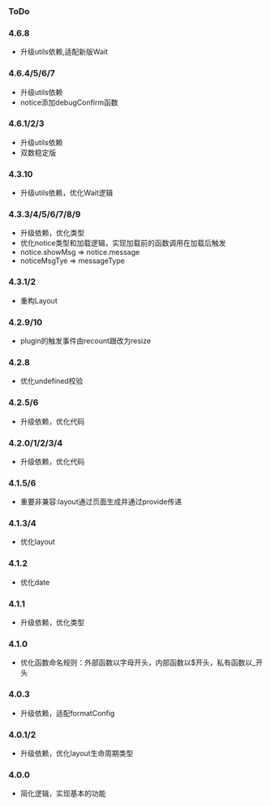 ### ToDo

### 4.6.8
- 升级utils依赖,适配新版Wait

### 4.6.4/5/6/7
- 升级utils依赖
- notice添加debugConfirm函数

### 4.6.1/2/3
- 升级utils依赖
- 双数稳定版

### 4.3.10
- 升级utils依赖，优化Wait逻辑

### 4.3.3/4/5/6/7/8/9
- 升级依赖，优化类型
- 优化notice类型和加载逻辑，实现加载前的函数调用在加载后触发
- notice.showMsg => notice.message
- noticeMsgTye => messageType

### 4.3.1/2
- 重构Layout

### 4.2.9/10
- plugin的触发事件由recount跟改为resize

### 4.2.8
- 优化undefined校验

### 4.2.5/6
- 升级依赖，优化代码

### 4.2.0/1/2/3/4
- 升级依赖，优化代码

### 4.1.5/6
- 重要非兼容:layout通过页面生成并通过provide传递

### 4.1.3/4
- 优化layout

### 4.1.2
- 优化date

### 4.1.1
- 升级依赖，优化类型

### 4.1.0
- 优化函数命名规则：外部函数以字母开头，内部函数以$开头，私有函数以_开头

### 4.0.3
- 升级依赖，适配formatConfig

### 4.0.1/2
- 升级依赖，优化layout生命周期类型

### 4.0.0
- 简化逻辑，实现基本的功能
